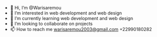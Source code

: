 - 👋 Hi, I’m @Warisaremou
- 👀 I’m interested in web development and web design
- 🌱 I’m currently learning web development and web design
- 💞️ I’m looking to collaborate on projects
- 📫 How to reach me 
warisaremou2003@gmail.com
+22990180282
<!---
Warisaremou/Warisaremou is a ✨ special ✨ repository because its `README.md` (this file) appears on your GitHub profile.
You can click the Preview link to take a look at your changes.
--->
